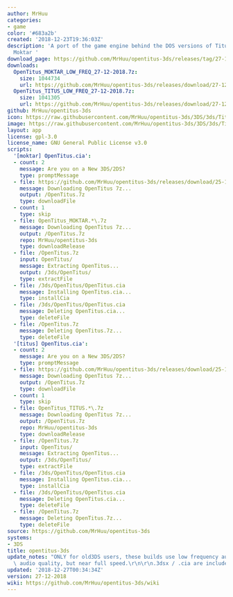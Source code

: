 ```yaml
---
author: MrHuu
categories:
- game
color: '#683a2b'
created: '2018-12-23T19:36:03Z'
description: 'A port of the game engine behind the DOS versions of Titus the Fox and
  Moktar '
download_page: https://github.com/MrHuu/opentitus-3ds/releases/tag/27-12-2018
downloads:
  OpenTitus_MOKTAR_LOW_FREQ_27-12-2018.7z:
    size: 1044734
    url: https://github.com/MrHuu/opentitus-3ds/releases/download/27-12-2018/OpenTitus_MOKTAR_LOW_FREQ_27-12-2018.7z
  OpenTitus_TITUS_LOW_FREQ_27-12-2018.7z:
    size: 1041305
    url: https://github.com/MrHuu/opentitus-3ds/releases/download/27-12-2018/OpenTitus_TITUS_LOW_FREQ_27-12-2018.7z
github: MrHuu/opentitus-3ds
icon: https://raw.githubusercontent.com/MrHuu/opentitus-3ds/3DS/3ds/Titus_icon_48x48.png
image: https://raw.githubusercontent.com/MrHuu/opentitus-3ds/3DS/3ds/Titus_banner.png
layout: app
license: gpl-3.0
license_name: GNU General Public License v3.0
scripts:
  '[moktar] OpenTitus.cia':
  - count: 2
    message: Are you on a New 3DS/2DS?
    type: promptMessage
  - file: https://github.com/MrHuu/opentitus-3ds/releases/download/25-12-2028/OpenTitus_MOKTAR_CIA_25-12-2018.7z
    message: Downloading OpenTitus 7z...
    output: /OpenTitus.7z
    type: downloadFile
  - count: 1
    type: skip
  - file: OpenTitus_MOKTAR.*\.7z
    message: Downloading OpenTitus 7z...
    output: /OpenTitus.7z
    repo: MrHuu/opentitus-3ds
    type: downloadRelease
  - file: /OpenTitus.7z
    input: OpenTitus/
    message: Extracting OpenTitus...
    output: /3ds/OpenTitus/
    type: extractFile
  - file: /3ds/OpenTitus/OpenTitus.cia
    message: Installing OpenTitus.cia...
    type: installCia
  - file: /3ds/OpenTitus/OpenTitus.cia
    message: Deleting OpenTitus.cia...
    type: deleteFile
  - file: /OpenTitus.7z
    message: Deleting OpenTitus.7z...
    type: deleteFile
  '[titus] OpenTitus.cia':
  - count: 2
    message: Are you on a New 3DS/2DS?
    type: promptMessage
  - file: https://github.com/MrHuu/opentitus-3ds/releases/download/25-12-2028/OpenTitus_TITUS_CIA_25-12-2018.7z
    message: Downloading OpenTitus 7z...
    output: /OpenTitus.7z
    type: downloadFile
  - count: 1
    type: skip
  - file: OpenTitus_TITUS.*\.7z
    message: Downloading OpenTitus 7z...
    output: /OpenTitus.7z
    repo: MrHuu/opentitus-3ds
    type: downloadRelease
  - file: /OpenTitus.7z
    input: OpenTitus/
    message: Extracting OpenTitus...
    output: /3ds/OpenTitus/
    type: extractFile
  - file: /3ds/OpenTitus/OpenTitus.cia
    message: Installing OpenTitus.cia...
    type: installCia
  - file: /3ds/OpenTitus/OpenTitus.cia
    message: Deleting OpenTitus.cia...
    type: deleteFile
  - file: /OpenTitus.7z
    message: Deleting OpenTitus.7z...
    type: deleteFile
source: https://github.com/MrHuu/opentitus-3ds
systems:
- 3DS
title: opentitus-3ds
update_notes: "ONLY for old3DS users, these builds use low frequency audio.\r\nWorse\
  \ audio quality, but near full speed.\r\n\r\n.3dsx / .cia are included"
updated: '2018-12-27T00:34:34Z'
version: 27-12-2018
wiki: https://github.com/MrHuu/opentitus-3ds/wiki
---
```

